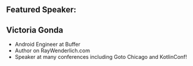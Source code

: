 ## Featured Speaker: 


## Victoria Gonda
 * Android Engineer at Buffer
 * Author on RayWenderlich.com
 * Speaker at many conferences including Goto Chicago and KotlinConf!
